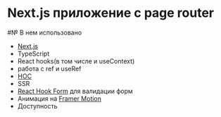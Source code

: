 # Next.js приложение c page router

#№ В нем использовано
- [Next.js](https://nextjs.org/docs)
- TypeScript
- React hooks(в том числе и useContext)
- работа с ref и useRef
- [HOC](https://ru.legacy.reactjs.org/docs/higher-order-components.html)
- SSR
- [React Hook Form](https://www.react-hook-form.com/) для валидации форм
- Анимация на [Framer Motion](https://www.framer.com/?utm_source=motion-readme)
- Доступность



